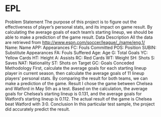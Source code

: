 # EPL
Problem Statement
The purpose of this project is to figure out the effectiveness of player’s personal stats, and its impact on game result. By calculating the average goals of each team’s starting lineup, we should be able to make a prediction of the game result.
Data Description
All the data are retrieved from http://www.espn.com/soccer/league/_/name/eng.1/
Name: Name	APP: Appearances	FC: Fouls Committed
POS: Position	SUBIN: Substitute Appearances	FA: Fouls Suffered
Age: Age	G: Total Goals	YC: Yellow Cards
HT: Height	A: Assists	RC: Red Cards
WT: Weight	SH: Shots	S: Saves
NAT: Nationality	ST: Shots on Target	GC: Goals Conceded
Methodology
First, calculate the average goals for each starting lineup player in current season, then calculate the average goals of 11 lineup players’ personal stats. By comparing the result for both teams, we can make a prediction of the game.
Result
I chose the game between Chelsea and Watford in May 5th as a test. Based on the calculation, the average goals for Chelsea’s starting lineup is 0.131, and the average goals for Watford’s starting lineup is 0.112. The actual result of the game is Chelsea beat Watford with 3:0.
Conclusion
In this particular test sample, the project did accurately predict the result. 
